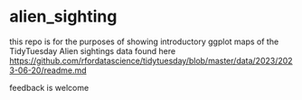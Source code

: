 # alien_sighting
this repo is for the purposes of showing introductory ggplot maps of the TidyTuesday Alien sightings data found here
https://github.com/rfordatascience/tidytuesday/blob/master/data/2023/2023-06-20/readme.md

 feedback is welcome
